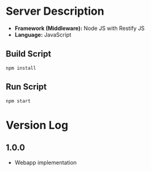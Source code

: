 # Server Description

* __Framework (Middleware):__ Node JS with Restify JS
* __Language:__ JavaScript

## Build Script
```
npm install
```

## Run Script
```
npm start
```

# Version Log

## 1.0.0

* Webapp implementation